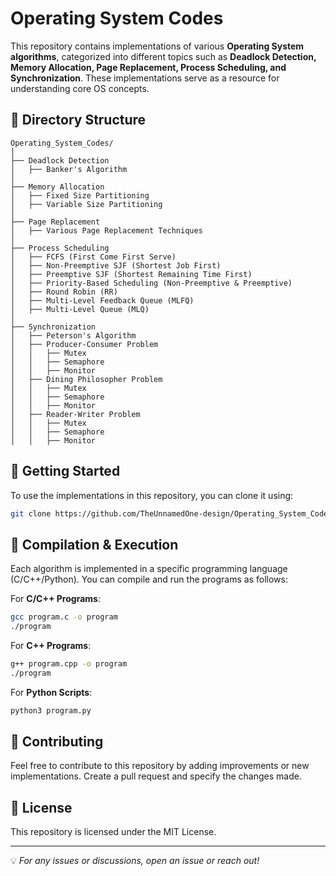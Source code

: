 # Operating System Codes

This repository contains implementations of various **Operating System algorithms**, categorized into different topics such as **Deadlock Detection, Memory Allocation, Page Replacement, Process Scheduling, and Synchronization**. These implementations serve as a resource for understanding core OS concepts.

## 📂 Directory Structure

```
Operating_System_Codes/
│
├── Deadlock Detection
│   ├── Banker's Algorithm
│
├── Memory Allocation
│   ├── Fixed Size Partitioning
│   ├── Variable Size Partitioning
│
├── Page Replacement
│   ├── Various Page Replacement Techniques
│
├── Process Scheduling
│   ├── FCFS (First Come First Serve)
│   ├── Non-Preemptive SJF (Shortest Job First)
│   ├── Preemptive SJF (Shortest Remaining Time First)
│   ├── Priority-Based Scheduling (Non-Preemptive & Preemptive)
│   ├── Round Robin (RR)
│   ├── Multi-Level Feedback Queue (MLFQ)
│   ├── Multi-Level Queue (MLQ)
│
├── Synchronization
│   ├── Peterson's Algorithm
│   ├── Producer-Consumer Problem
│   │   ├── Mutex
│   │   ├── Semaphore
│   │   ├── Monitor
│   ├── Dining Philosopher Problem
│   │   ├── Mutex
│   │   ├── Semaphore
│   │   ├── Monitor
│   ├── Reader-Writer Problem
│   │   ├── Mutex
│   │   ├── Semaphore
│   │   ├── Monitor
```

## 🚀 Getting Started

To use the implementations in this repository, you can clone it using:

```bash
git clone https://github.com/TheUnnamedOne-design/Operating_System_Codes.git
```

## 🔧 Compilation & Execution

Each algorithm is implemented in a specific programming language (C/C++/Python). You can compile and run the programs as follows:

For **C/C++ Programs**:

```bash
gcc program.c -o program
./program
```

For **C++ Programs**:

```bash
g++ program.cpp -o program
./program
```

For **Python Scripts**:

```bash
python3 program.py
```

## 📝 Contributing

Feel free to contribute to this repository by adding improvements or new implementations. Create a pull request and specify the changes made.

## 📜 License

This repository is licensed under the MIT License.

---

💡 *For any issues or discussions, open an issue or reach out!*

